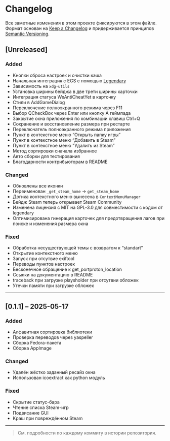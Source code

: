 # Changelog

Все заметные изменения в этом проекте фиксируются в этом файле.
Формат основан на [Keep a Changelog](https://keepachangelog.com/) и придерживается принципов [Semantic Versioning](https://semver.org/).

## [Unreleased]

### Added
- Кнопки сброса настроек и очистки кэша
- Начальная интеграция с EGS с помощью [Legendary](https://github.com/derrod/legendary)
- Зависимость на `xdg-utils`
- Установка ширины бейджа в две трети ширины карточки
- Интеграция статуса WeAntiCheatYet в карточку
- Стили в  AddGameDialog
- Переключение полноэкранного режима через F11
- Выбор QCheckBox через Enter или кнопку A геймпада
- Закрытие окна приложения по комбинации клавиш Ctrl+Q
- Сохранение и восстановление размера при рестарте
- Переключатель полноэкранного режима приложения
- Пункт в контекстное меню “Открыть папку игры”
- Пункт в контекстное меню “Добавить в Steam”
- Пункт в контекстное меню "Удалить из Steam”
- Метод сортировки сначала избранное
- Авто сборки для тестирования
- Благодарности контрибьюторам в README

### Changed
- Обновлены все иконки
- Переименован `_get_steam_home` → `get_steam_home`
- Догика контекстного меню вынесена в `ContextMenuManager`
- Бейдж Steam теперь открывает Steam Community
- Изменена лицензия с MIT на GPL-3.0 для совместимости с кодом от legendary
- Оптимизирована гинерация карточек для предотвращения лагов при поиске и изменения размера окна

### Fixed
- Обработка несуществующей темы с возвратом к “standart”
- Открытие контекстного меню
- Запуск при отсутвие exiftool
- Переводы пунктов настроек
- Бесконечное обращение к get_portproton_location
- Ссылки на документацию в README
- traceback при загрузке playsholder при отсутвии обложек
- Утечки памяти при загрузке обложек

---

## [0.1.1] – 2025-05-17

### Added
- Алфавитная сортировка библиотеки
- Проверка переводов через yaspeller
- Сборка Fedora-пакета
- Сборка AppImage

### Changed
- Удалён жёстко заданный ресайз окна
- Использован icoextract как python модуль

### Fixed
- Скрытие статус-бара
- Чтение списка Steam-игр
- Подвисание GUI
- Краш при повреждённом Steam

---


> См. подробности по каждому коммиту в истории репозитория.
